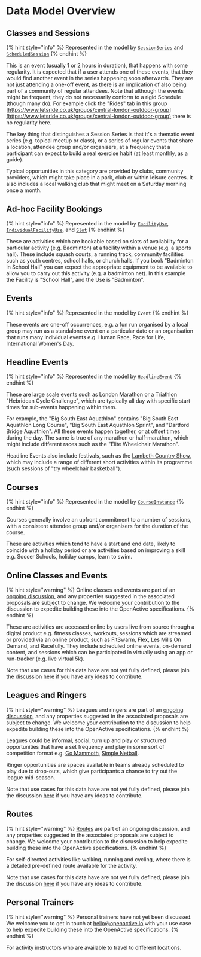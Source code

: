 # Data Model Overview

## Classes and Sessions

{% hint style="info" %}
Represented in the model by [`SessionSeries`](https://www.openactive.io/modelling-opportunity-data/EditorsDraft/#regular-sessions-sessionseries-and-scheduledsession-) and [`ScheduledSession`](https://www.openactive.io/modelling-opportunity-data/EditorsDraft/#regular-sessions-sessionseries-and-scheduledsession-)
{% endhint %}

This is an event \(usually 1 or 2 hours in duration\), that happens with some regularity. It is expected that if a user attends one of these events, that they would find another event in the series happening soon afterwards. They are not just attending a one-off event, as there is an implication of also being part of a community of regular attendees. Note that although the events might be frequent, they do not necessarily conform to a rigid Schedule \(though many do\). For example click the "Rides" tab in this group [https://www.letsride.co.uk/groups/central-london-outdoor-group](https://www.letsride.co.uk/groups/central-london-outdoor-group) there is no regularity here.

The key thing that distinguishes a Session Series is that it's a thematic event series \(e.g. topical meetup or class\), or a series of regular events that share a location, attendee group and/or organisers, at a frequency that a participant can expect to build a real exercise habit \(at least monthly, as a guide\).

Typical opportunities in this category are provided by clubs, community providers, which might take place in a park, club or within leisure centres. It also includes a local walking club that might meet on a Saturday morning once a month.

## Ad-hoc Facility Bookings

{% hint style="info" %}
Represented in the model by [`FacilityUse`](https://www.openactive.io/modelling-opportunity-data/EditorsDraft/#describing-facility-use-code-oa-facilityuse-code-code-oa-individualfacilityuse-code-), [`IndividualFacilityUse`](https://www.openactive.io/modelling-opportunity-data/EditorsDraft/#describing-facility-use-code-oa-facilityuse-code-code-oa-individualfacilityuse-code-), and [`Slot`](https://www.openactive.io/modelling-opportunity-data/EditorsDraft/#describing-facility-use-code-oa-facilityuse-code-code-oa-individualfacilityuse-code-)
{% endhint %}

These are activities which are bookable based on slots of availability for a particular activity \(e.g. Badminton\) at a facility within a venue \(e.g. a sports hall\). These include squash courts, a running track, community facilities such as youth centres, school halls, or church halls. If you book "Badminton in School Hall" you can expect the appropriate equipment to be available to allow you to carry out this activity \(e.g. a badminton net\). In this example the Facility is "School Hall", and the Use is "Badminton".

## Events

{% hint style="info" %}
Represented in the model by `Event`
{% endhint %}

These events are one-off occurrences, e.g. a fun run organised by a local group may run as a standalone event on a particular date or an organisation that runs many individual events e.g. Human Race, Race for Life, International Women's Day.

## Headline Events

{% hint style="info" %}
Represented in the model by [`HeadlineEvent`](https://www.openactive.io/modelling-opportunity-data/EditorsDraft/#headline-events-headlineevent-)
{% endhint %}

These are large scale events such as London Marathon or a Triathlon "Hebridean Cycle Challenge", which are typically all day with specific start times for sub-events happening within them.

For example, the "Big South East Aquathlon" contains "Big South East Aquathlon Long Course", "Big South East Aquathlon Sprint", and "Dartford Bridge Aquathlon". All these events happen together, or at offset times during the day. The same is true of any marathon or half-marathon, which might include different races such as the "Elite Wheelchair Marathon".

Headline Events also include festivals, such as the [Lambeth Country Show](http://lambethcountryshow.co.uk/), which may include a range of different short activities within its programme \(such sessions of "try wheelchair basketball"\).

## Courses

{% hint style="info" %}
Represented in the model by [`CourseInstance`](https://www.openactive.io/modelling-opportunity-data/EditorsDraft/#courses-courseinstance-)
{% endhint %}

Courses generally involve an upfront commitment to a number of sessions, with a consistent attendee group and/or organisers for the duration of the course.

These are activities which tend to have a start and end date, likely to coincide with a holiday period or are activities based on improving a skill e.g. Soccer Schools, holiday camps, learn to swim.

## Online Classes and Events

{% hint style="warning" %}
Online classes and events are part of an [ongoing discussion](https://github.com/openactive/modelling-opportunity-data/issues/71), and any properties suggested in the associated proposals are subject to change. We welcome your contribution to the discussion to expedite building these into the OpenActive specifications.
{% endhint %}

These are activities are accessed online by users live from source through a digital product e.g. fitness classes, workouts, sessions which are streamed or provided via an online product, such as FitSwarm, Flex, Les Mills On Demand, and Racefully. They include scheduled online events, on-demand content, and sessions which can be participated in virtually using an app or run-tracker \(e.g. live virtual 5k\).

Note that use cases for this data have are not yet fully defined, please join the discussion [here](https://github.com/openactive/modelling-opportunity-data/issues/71) if you have any ideas to contribute.

## Leagues and Ringers

{% hint style="warning" %}
Leagues and ringers are part of an [ongoing discussion](https://github.com/openactive/modelling-opportunity-data/issues/144), and any properties suggested in the associated proposals are subject to change. We welcome your contribution to the discussion to help expedite building these into the OpenActive specifications.
{% endhint %}

Leagues could be informal, social, turn up and play or structured opportunities that have a set frequency and play in some sort of competition format e.g. [Go Mammoth](https://gomammoth.co.uk/), [Simple Netball](https://www.simplenetball.co.uk/).

Ringer opportunities are spaces available in teams already scheduled to play due to drop-outs, which give participants a chance to try out the league mid-season.

Note that use cases for this data have are not yet fully defined, please join the discussion [here](https://github.com/openactive/modelling-opportunity-data/issues/144) if you have any ideas to contribute.

## Routes

{% hint style="warning" %}
[Routes](https://github.com/openactive/modelling-opportunity-data/issues/108) are part of an ongoing discussion, and any properties suggested in the associated proposals are subject to change. We welcome your contribution to the discussion to help expedite building these into the OpenActive specifications.
{% endhint %}

For self-directed activities like walking, running and cycling, where there is a detailed pre-defined route available for the activity.

Note that use cases for this data have are not yet fully defined, please join the discussion [here](https://github.com/openactive/modelling-opportunity-data/issues/108) if you have any ideas to contribute.

## Personal Trainers

{% hint style="warning" %}
Personal trainers have not yet been discussed. We welcome you to get in touch at hello@openactive.io with your use case to help expedite building these into the OpenActive specifications.
{% endhint %}

For activity instructors who are available to travel to different locations.

